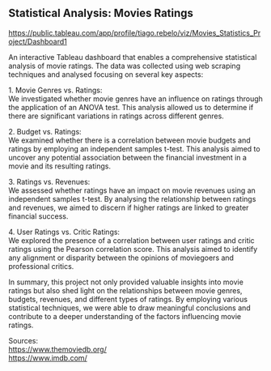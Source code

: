 ## Statistical Analysis: Movies Ratings

https://public.tableau.com/app/profile/tiago.rebelo/viz/Movies_Statistics_Project/Dashboard1

An interactive Tableau dashboard that enables a comprehensive statistical analysis of movie ratings. The data was collected using web scraping techniques and analysed focusing on several key aspects:

1\. Movie Genres vs. Ratings:\
We investigated whether movie genres have an influence on ratings through the application of an ANOVA test. This analysis allowed us to determine if there are significant variations in ratings across different genres.

2\. Budget vs. Ratings:\
We examined whether there is a correlation between movie budgets and ratings by employing an independent samples t-test. This analysis aimed to uncover any potential association between the financial investment in a movie and its resulting ratings.

3\. Ratings vs. Revenues:\
We assessed whether ratings have an impact on movie revenues using an independent samples t-test. By analysing the relationship between ratings and revenues, we aimed to discern if higher ratings are linked to greater financial success.

4\. User Ratings vs. Critic Ratings:\
We explored the presence of a correlation between user ratings and critic ratings using the Pearson correlation score. This analysis aimed to identify any alignment or disparity between the opinions of moviegoers and professional critics.

In summary, this project not only provided valuable insights into movie ratings but also shed light on the relationships between movie genres, budgets, revenues, and different types of ratings. By employing various statistical techniques, we were able to draw meaningful conclusions and contribute to a deeper understanding of the factors influencing movie ratings.

Sources:\
https://www.themoviedb.org/
\
https://www.imdb.com/